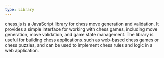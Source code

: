 ```yaml
---
type: Library
---
```


chess.js is a JavaScript library for chess move generation and validation. It provides a simple interface for working with chess games, including move generation, move validation, and game state management. The library is useful for building chess applications, such as web-based chess games or chess puzzles, and can be used to implement chess rules and logic in a web application.